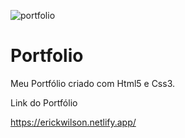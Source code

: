 ![portfolio](https://user-images.githubusercontent.com/37297378/162108052-f62ff13c-fd43-4237-bb70-b9b91a86919f.gif)

# Portfolio
Meu Portfólio criado com Html5 e Css3.

Link do Portfólio

https://erickwilson.netlify.app/
